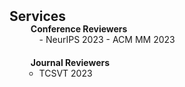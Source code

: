<h2 id="Services" style="margin: 2px 0px -15px;">Services</h2>

<div class="publications">
<ol class="bibliography">

<h4 style="margin:0 10px 0px;">Conference Reviewers</h4>

<ul style="margin:0 0 20px;">
  - NeurIPS 2023
  - ACM MM 2023
<!--   <li>NeurIPS 2023</li>
  <li>ACM MM 2023</li>
  <li>ICCV 2023</li>
  <li>ICLR 2024</li>
  <li>CVPR 2024</li>
  <li>ICASSP 2024</li> -->
</ul>

<h4 style="margin:0 10px 0;">Journal Reviewers</h4>

<ul style="margin:0 0 20px;">
  <li>TCSVT 2023</li>
</ul>

</div>
